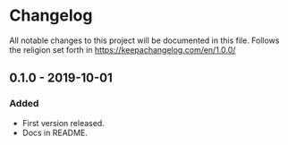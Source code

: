 # Changelog

All notable changes to this project will be documented in this file. Follows the
religion set forth in https://keepachangelog.com/en/1.0.0/

## 0.1.0 - 2019-10-01

### Added
- First version released.
- Docs in README.
